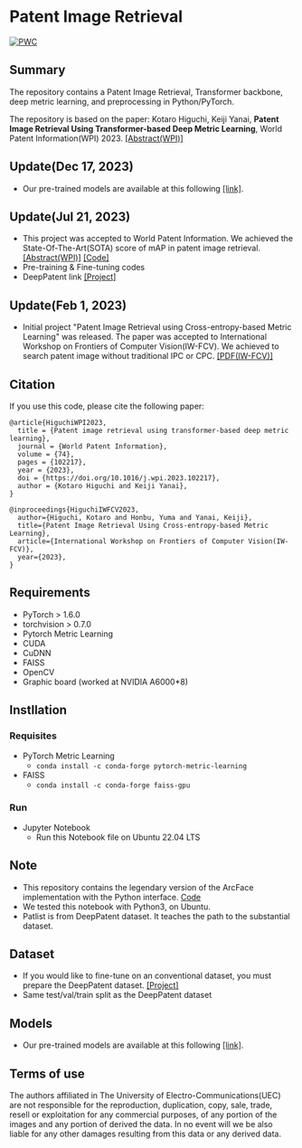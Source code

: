 # Patent Image Retrieval
[![PWC](https://img.shields.io/endpoint.svg?url=https://paperswithcode.com/badge/patent-image-retrieval-using-transformer/image-retrieval-on-deeppatent)](https://paperswithcode.com/sota/image-retrieval-on-deeppatent?p=patent-image-retrieval-using-transformer)

## Summary
The repository contains a Patent Image Retrieval, Transformer backbone, deep metric learning, and preprocessing in Python/PyTorch.

The repository is based on the paper: Kotaro Higuchi, Keiji Yanai, **Patent Image Retrieval Using Transformer-based Deep Metric Learning**, World Patent Information(WPI) 2023. [[Abstract(WPI)]](https://www.sciencedirect.com/science/article/abs/pii/S0172219023000479) 

## Update(Dec 17, 2023)
- Our pre-trained models are available at this following [[link]](https://www.dropbox.com/scl/fi/wnnubycc5o7jhpbnk1t9z/swin-arcface-test_epoch19.pth?rlkey=xyti9tfph50t4y6y16fcbbqtp&dl=0).

## Update(Jul 21, 2023)
- This project was accepted to World Patent Information. We achieved the State-Of-The-Art(SOTA) score of mAP in patent image retrieval. [[Abstract(WPI)]](https://www.sciencedirect.com/science/article/abs/pii/S0172219023000479)  [[Code]](https://github.com/L4Clippers/Patent-Image-Retrieval-Transformer-DML/blob/main/20230110_ArcFace-DPat-SwinV2_v38_384RandCrop.ipynb)
- Pre-training & Fine-tuning codes
- DeepPatent link [[Project]](https://github.com/GoFigure-LANL/DeepPatent-dataset)

## Update(Feb 1, 2023)
- Initial project "Patent Image Retrieval using Cross-entropy-based Metric Learning" was released. The paper was accepted to International Workshop on Frontiers of Computer Vision(IW-FCV). We achieved to search patent image without traditional IPC or CPC. [[PDF(IW-FCV)]](https://iwfcv2023.github.io/assets/Poster/P1-6%20Patent%20Image%20Retrieval%20Using%20Cross-entropy-based%20Metric%20Learning_Kotaro%20Higuchi.pdf) 

## Citation
If you use this code, please cite the following paper:

```
@article{HiguchiWPI2023,
  title = {Patent image retrieval using transformer-based deep metric learning},
  journal = {World Patent Information},
  volume = {74},
  pages = {102217},
  year = {2023},
  doi = {https://doi.org/10.1016/j.wpi.2023.102217},
  author = {Kotaro Higuchi and Keiji Yanai},
}

@inproceedings{HiguchiIWFCV2023,
  author={Higuchi, Kotaro and Honbu, Yuma and Yanai, Keiji},
  title={Patent Image Retrieval Using Cross-entropy-based Metric Learning},
  article={International Workshop on Frontiers of Computer Vision(IW-FCV)},
  year={2023},
}
```

## Requirements
- PyTorch > 1.6.0
- torchvision > 0.7.0
- Pytorch Metric Learning
- CUDA
- CuDNN
- FAISS
- OpenCV
- Graphic board (worked at NVIDIA A6000*8)

## Instllation
### Requisites
- PyTorch Metric Learning
  -  ``conda install -c conda-forge pytorch-metric-learning``
- FAISS
  -  ``conda install -c conda-forge faiss-gpu``
### Run
- Jupyter Notebook
  - Run this Notebook file on Ubuntu 22.04 LTS

## Note
- This repository contains the legendary version of the ArcFace implementation with the Python interface. [Code](https://github.com/ronghuaiyang/arcface-pytorch/blob/master/models/metrics.py)
- We tested this notebook with Python3, on Ubuntu.
- Patlist is from DeepPatent dataset. It teaches the path to the substantial dataset.

## Dataset
- If you would like to fine-tune on an conventional dataset, you must prepare the DeepPatent dataset. [[Project]](https://github.com/GoFigure-LANL/DeepPatent-dataset)
- Same test/val/train split as the DeepPatent dataset

## Models
- Our pre-trained models are available at this following [[link]](https://www.dropbox.com/scl/fi/wnnubycc5o7jhpbnk1t9z/swin-arcface-test_epoch19.pth?rlkey=xyti9tfph50t4y6y16fcbbqtp&dl=0).

## Terms of use
The authors affiliated in The University of Electro-Communications(UEC) are not responsible for the reproduction, duplication, copy, sale, trade, resell or exploitation for any commercial purposes, of any portion of the images and any portion of derived the data. In no event will we be also liable for any other damages resulting from this data or any derived data.
